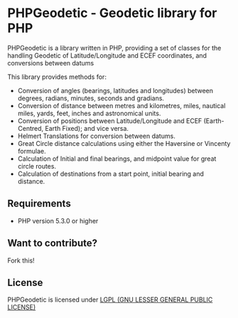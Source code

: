 # PHPGeodetic - Geodetic library for PHP
PHPGeodetic is a library written in PHP, providing a set of classes for the handling Geodetic of Latitude/Longitude and ECEF coordinates, and conversions between datums

This library provides methods for:

 * Conversion of angles (bearings, latitudes and longitudes) between degrees, radians, minutes, seconds and gradians.
 * Conversion of distance between metres and kilometres, miles, nautical miles, yards, feet, inches and astronomical units.
 * Conversion of positions between Latitude/Longitude and ECEF (Earth-Centred, Earth Fixed); and vice versa.
 * Helmert Translations for conversion between datums.
 * Great Circle distance calculations using either the Haversine or Vincenty formulae.
 * Calculation of Initial and final bearings, and midpoint value for great circle routes.
 * Calculation of destinations from a start point, initial bearing and distance.


## Requirements
 * PHP version 5.3.0 or higher


## Want to contribute?
Fork this!

## License
PHPGeodetic is licensed under [LGPL (GNU LESSER GENERAL PUBLIC LICENSE)](https://github.com/MarkBaker/PHPGeodetic/blob/master/LICENSE.md)
